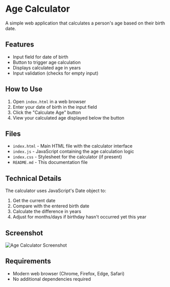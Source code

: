# Age Calculator

A simple web application that calculates a person's age based on their birth date.

## Features

- Input field for date of birth
- Button to trigger age calculation
- Displays calculated age in years
- Input validation (checks for empty input)

## How to Use

1. Open `index.html` in a web browser
2. Enter your date of birth in the input field
3. Click the "Calculate Age" button
4. View your calculated age displayed below the button

## Files

- `index.html` - Main HTML file with the calculator interface
- `index.js` - JavaScript containing the age calculation logic
- `index.css` - Stylesheet for the calculator (if present)
- `README.md` - This documentation file

## Technical Details

The calculator uses JavaScript's Date object to:

1. Get the current date
2. Compare with the entered birth date
3. Calculate the difference in years
4. Adjust for months/days if birthday hasn't occurred yet this year

## Screenshot

![Age Calculator Screenshot](Screenshot.png)

## Requirements

- Modern web browser (Chrome, Firefox, Edge, Safari)
- No additional dependencies required
